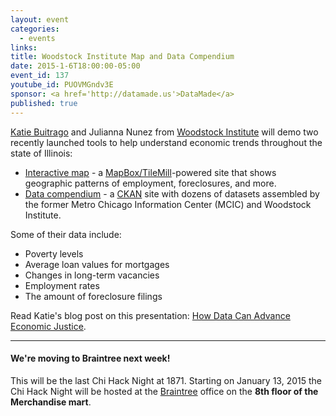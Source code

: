 ```yaml
---
layout: event
categories: 
  - events
links:
title: Woodstock Institute Map and Data Compendium
date: 2015-1-6T18:00:00-05:00
event_id: 137
youtube_id: PUOVMGndv3E
sponsor: <a href='http://datamade.us'>DataMade</a>
published: true
---
```


[Katie Buitrago](https://twitter.com/katiebuitrago) and Julianna Nunez from [Woodstock Institute](http://www.woodstockinst.org/) will demo two recently launched tools to help understand economic trends throughout the state of Illinois:

* [Interactive map](http://www.woodstockinst.org/content/woodstock-institute-interactive-map) - a [MapBox/TileMill](https://www.mapbox.com/tilemill/)-powered site that shows geographic patterns of employment, foreclosures, and more.
* [Data compendium](http://compendium.woodstockinst.org/) - a [CKAN](http://ckan.org/) site with dozens of datasets assembled by the former Metro Chicago Information Center (MCIC) and Woodstock Institute. 

Some of their data include: 

* Poverty levels
* Average loan values for mortgages
* Changes in long-term vacancies
* Employment rates
* The amount of foreclosure filings

Read Katie's blog post on this presentation: [How Data Can Advance Economic Justice](http://civictechvoices.tumblr.com/post/109276781677/how-data-can-advance-economic-justice).

---

#### We're moving to Braintree next week!

This will be the last Chi Hack Night at 1871. Starting on January 13, 2015 the Chi Hack Night will be hosted at the [Braintree](https://www.braintreepayments.com/) office on the **8th floor of the Merchandise mart**.